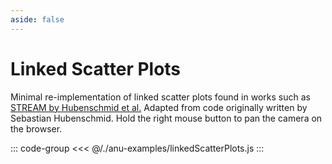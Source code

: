 ```yaml
---
aside: false
---
```


<script setup>
import { linkedScatterPlots } from '../anu-examples/linkedScatterPlots.js'
//import singleView  from '../vue_components/singleView.vue'
</script>

# Linked Scatter Plots
Minimal re-implementation of linked scatter plots found in works such as [STREAM by Hubenschmid et al.](https://dl.acm.org/doi/abs/10.1145/3411764.3445298) Adapted from code originally written by Sebastian Hubenschmid. Hold the right mouse button to pan the camera on the browser.

<singleView :scene="linkedScatterPlots" />

::: code-group
<<< @/./anu-examples/linkedScatterPlots.js 
:::